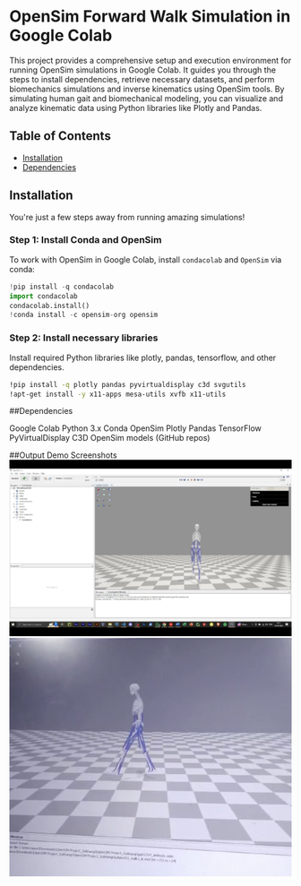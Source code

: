 # OpenSim Forward Walk Simulation in Google Colab

This project provides a comprehensive setup and execution environment for running OpenSim simulations in Google Colab. It guides you through the steps to install dependencies, retrieve necessary datasets, and perform biomechanics simulations and inverse kinematics using OpenSim tools. By simulating human gait and biomechanical modeling, you can visualize and analyze kinematic data using Python libraries like Plotly and Pandas.

## Table of Contents

- [Installation](#installation)
- [Dependencies](#dependencies)



## Installation

You're just a few steps away from running amazing simulations!

### Step 1: Install Conda and OpenSim

To work with OpenSim in Google Colab, install `condacolab` and `OpenSim` via conda:

```python
!pip install -q condacolab
import condacolab
condacolab.install()
!conda install -c opensim-org opensim
```

### Step 2: Install necessary libraries
Install required Python libraries like plotly, pandas, tensorflow, and other dependencies.

```bash
!pip install -q plotly pandas pyvirtualdisplay c3d svgutils
!apt-get install -y x11-apps mesa-utils xvfb x11-utils
```

##Dependencies

Google Colab
Python 3.x
Conda
OpenSim
Plotly
Pandas
TensorFlow
PyVirtualDisplay
C3D
OpenSim models (GitHub repos)


##Output Demo Screenshots
![Axis_1](Axis_1.jpg)
![Axis_2](Axis_2.jpg)
